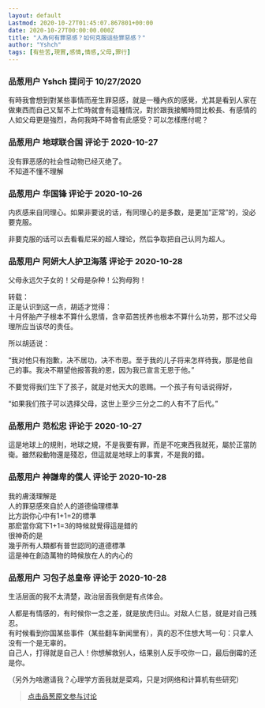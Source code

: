 ```yaml
---
layout: default
Lastmod: 2020-10-27T01:45:07.867801+00:00
date: 2020-10-27T00:00:00.000Z
title: "人為何有罪惡感？如何克服這些罪惡感？"
author: "Yshch"
tags: [有些苦,現實,感情,情感,父母,罪行]
---
```



### 品葱用户 **Yshch** 提问于 10/27/2020
    
有時我會想到對某些事情而産生罪惡感，就是一種內疚的感覺，尤其是看到人家在做東西而自己又幫不上忙時就會有這種情況，對於跟我接觸時間比較長、有感情的人如父母更是強烈，為何我時不時會有此感受？可以怎樣應付呢？
    
                

### 品葱用户 **地球联合国** 评论于 2020-10-27
        
没有罪恶感的社会性动物已经灭绝了。  
不知道不懂不理解
        
                

### 品葱用户 **华国锋** 评论于 2020-10-26
        
内疚感来自同理心。如果非要说的话，有同理心的是多数，是更加”正常”的，没必要克服。  
  
非要克服的话可以去看看尼采的超人理论，然后争取把自己认同为超人。
        
                

### 品葱用户 **阿妍大人护卫海落** 评论于 2020-10-28
        
父母永远欠子女的！父母是杂种！公狗母狗！  
  
转载：  
正是认识到这一点，胡适才觉得：  
十月怀胎产子根本不算什么恩情，含辛茹苦抚养也根本不算什么功劳，那不过父母理所应当该尽的责任。  
  
所以胡适说：  
  
“我对他只有抱歉，决不居功，决不市恩。至于我的儿子将来怎样待我，那是他自己的事。我决不期望他报答我的恩，因为我已宣言无恩于他。”  
  
不要觉得我们生下了孩子，就是对他天大的恩赐。一个孩子有句话说得好，  
  
“如果我们孩子可以选择父母，这世上至少三分之二的人有不了后代。”
        
                

### 品葱用户 **范松忠** 评论于 2020-10-27
        
這是地球上的規則，地球之規，不是我要有罪，而是不吃東西我就死，屬於正當防衛。雖然殺動物還是殘忍，但這就是地球上的事實，不是我的錯。
        
                

### 品葱用户 **神謙卑的僕人** 评论于 2020-10-28
        
我的膚淺理解是  
人的罪惡感來自於人的道德倫理標準  
比方説你心中有1+1=2的標準  
那麽當你寫下1+1=3的時候就覺得這是錯的  
很神奇的是  
幾乎所有人類都有普世認同的道德標準  
這是神在創造萬物的時候放在人的内心的
        
                

### 品葱用户 **习包子总皇帝** 评论于 2020-10-28
        
生活层面的我不太清楚，政治层面我倒是有点体会。  
  
人都是有情感的，有时候你一念之差，就是放虎归山。对敌人仁慈，就是对自己残忍。  
有时候看到你国某些事件（某些翻车新闻里有），真的忍不住想大骂一句：只拿人没有一个是无辜的。  
自己人，打得就是自己人！你想解救别人，结果别人反手咬你一口，最后倒霉的还是你。  
  
（另外为啥邀请我？心理学方面我就是菜鸡，只是对网络和计算机有些研究）
        
                





> [点击品葱原文参与讨论](https://pincong.rocks/question/32713)

